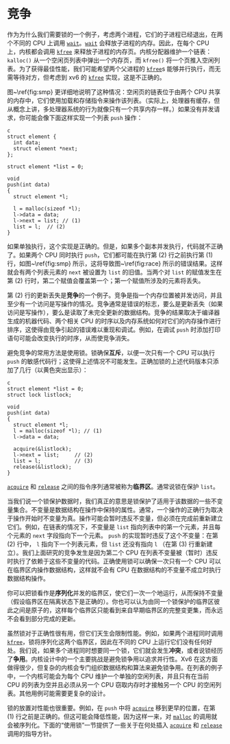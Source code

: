 # 竞争

作为为什么我们需要锁的一个例子，考虑两个进程，它们的子进程已经退出，在两个不同的 CPU 上调用 [`wait`](/source/xv6-riscv/user/user.h)。[`wait`](/source/xv6-riscv/user/user.h) 会释放子进程的内存。因此，在每个 CPU 上，内核都会调用 [`kfree`](/source/xv6-riscv/kernel/defs.h) 来释放子进程的内存页。内核分配器维护一个链表：`kalloc()` 从一个空闲页列表中弹出一个内存页，而 `kfree()` 将一个页推入空闲列表。为了获得最佳性能，我们可能希望两个父进程的 [`kfree`](/source/xv6-riscv/kernel/defs.h)s 能够并行执行，而无需等待对方，但考虑到 xv6 的 [`kfree`](/source/xv6-riscv/kernel/defs.h) 实现，这是不正确的。

图~\ref{fig:smp} 更详细地说明了这种情况：空闲页的链表位于由两个 CPU 共享的内存中，它们使用加载和存储指令来操作该列表。（实际上，处理器有缓存，但从概念上讲，多处理器系统的行为就像只有一个共享内存一样。）如果没有并发请求，你可能会像下面这样实现一个列表 `push` 操作：


```
c
struct element {
  int data;
  struct element *next;
};

struct element *list = 0;

void
push(int data)
{
  struct element *l;

  l = malloc(sizeof *l);
  l->data = data;
  l->next = list; // (1)
  list = l;  // (2)
}

```


如果单独执行，这个实现是正确的。但是，如果多个副本并发执行，代码就不正确了。如果两个 CPU 同时执行 `push`，它们都可能在执行第 (2) 行之前执行第 (1) 行，如图~\ref{fig:smp} 所示，这将导致图~\ref{fig:race} 所示的错误结果。这样就会有两个列表元素的 `next` 被设置为 `list` 的旧值。当两个对 `list` 的赋值发生在第 (2) 行时，第二个赋值会覆盖第一个；第一个赋值所涉及的元素将丢失。

第 (2) 行的更新丢失是**竞争**的一个例子。竞争是指一个内存位置被并发访问，并且至少有一个访问是写操作的情况。竞争通常是错误的标志，要么是更新丢失（如果访问是写操作），要么是读取了未完全更新的数据结构。竞争的结果取决于编译器生成的机器代码、两个相关 CPU 的时序以及内存系统如何对它们的内存操作进行排序，这使得由竞争引起的错误难以重现和调试。例如，在调试 `push` 时添加打印语句可能会改变执行的时序，从而使竞争消失。

避免竞争的常用方法是使用锁。锁确保**互斥**，以便一次只有一个 CPU 可以执行 `push` 的敏感代码行；这使得上述情况不可能发生。正确加锁的上述代码版本只添加了几行（以黄色突出显示）：


```
c
struct element *list = 0;
struct lock listlock;

void
push(int data)
{
  struct element *l;
  l = malloc(sizeof *l); // (1)
  l->data = data;

  acquire(&listlock); 
  l->next = list;     // (2)
  list = l;           // (3)
  release(&listlock); 
}

```


[`acquire`](/source/xv6-riscv/kernel/defs.h) 和 [`release`](/source/xv6-riscv/kernel/defs.h) 之间的指令序列通常被称为**临界区**。通常说锁在保护 `list`。

当我们说一个锁保护数据时，我们真正的意思是锁保护了适用于该数据的一些不变量集合。不变量是数据结构在操作中保持的属性。通常，一个操作的正确行为取决于操作开始时不变量为真。操作可能会暂时违反不变量，但必须在完成前重新建立它们。例如，在链表的情况下，不变量是 `list` 指向列表中的第一个元素，并且每个元素的 `next` 字段指向下一个元素。 `push` 的实现暂时违反了这个不变量：在第 (2) 行中， `l` 指向下一个列表元素，但 `list` 还没有指向 `l` （在第 (3) 行重新建立）。我们上面研究的竞争发生是因为第二个 CPU 在列表不变量被（暂时）违反时执行了依赖于这些不变量的代码。正确使用锁可以确保一次只有一个 CPU 可以在临界区内操作数据结构，这样就不会有 CPU 在数据结构的不变量不成立时执行数据结构操作。

你可以把锁看作是**序列化**并发的临界区，使它们一次一个地运行，从而保持不变量（假设临界区在隔离状态下是正确的）。你也可以认为由同一个锁保护的临界区彼此之间是原子的，这样每个临界区只能看到来自早期临界区的完整变更集，而永远不会看到部分完成的更新。

虽然锁对于正确性很有用，但它们天生会限制性能。例如，如果两个进程同时调用 [`kfree`](/source/xv6-riscv/kernel/defs.h)，锁将序列化这两个临界区，因此在不同的 CPU 上运行它们没有任何好处。我们说，如果多个进程同时想要同一个锁，它们就会发生**冲突**，或者说锁经历了**争用**。内核设计中的一个主要挑战是避免锁争用以追求并行性。Xv6 在这方面做得很少，但复杂的内核会专门组织数据结构和算法来避免锁争用。在列表的例子中，一个内核可能会为每个 CPU 维护一个单独的空闲列表，并且只有在当前 CPU 的列表为空并且必须从另一个 CPU 窃取内存时才接触另一个 CPU 的空闲列表。其他用例可能需要更复杂的设计。

锁的放置对性能也很重要。例如，在 `push` 中将 [`acquire`](/source/xv6-riscv/kernel/defs.h) 移到更早的位置，在第 (1) 行之前是正确的。但这可能会降低性能，因为这样一来，对 [`malloc`](/source/xv6-riscv/user/umalloc.c) 的调用就会被序列化。下面的“使用锁”一节提供了一些关于在何处插入 [`acquire`](/source/xv6-riscv/kernel/defs.h) 和 [`release`](/source/xv6-riscv/kernel/defs.h) 调用的指导方针。